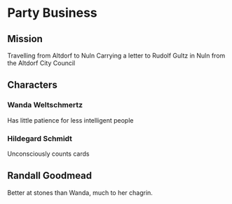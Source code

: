 # Party Business

## Mission

Travelling from Altdorf to Nuln
Carrying a letter to Rudolf Gultz in Nuln from the Altdorf City Council

## Characters

### Wanda Weltschmertz

Has little patience for less intelligent people

### Hildegard Schmidt

Unconsciously counts cards

## Randall Goodmead

Better at stones than Wanda, much to her chagrin.
